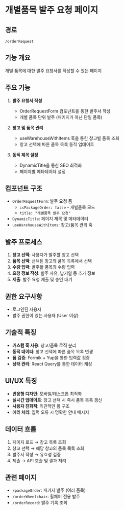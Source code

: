 # 개별품목 발주 요청 페이지

## 경로
`/orderRequest`

## 기능 개요
개별 품목에 대한 발주 요청서를 작성할 수 있는 페이지

## 주요 기능
1. **발주 요청서 작성**
   - OrderRequestForm 컴포넌트를 통한 발주서 작성
   - 개별 품목 단위 발주 (패키지가 아닌 단일 품목)

2. **창고 및 품목 관리**
   - useWarehouseWithItems 훅을 통한 창고별 품목 조회
   - 창고 선택에 따른 품목 목록 동적 업데이트

3. **동적 제목 설정**
   - DynamicTitle을 통한 SEO 최적화
   - 페이지별 메타데이터 설정

## 컴포넌트 구조
- `OrderRequestForm`: 발주 요청 폼
  - `isPackageOrder: false` - 개별품목 모드
  - `title: "개별품목 발주 요청"`
- `DynamicTitle`: 페이지 제목 및 메타데이터
- `useWarehouseWithItems`: 창고/품목 관리 훅

## 발주 프로세스
1. **창고 선택**: 사용자가 발주할 창고 선택
2. **품목 선택**: 선택된 창고의 품목 목록에서 선택
3. **수량 입력**: 발주할 품목의 수량 입력
4. **요청 정보 작성**: 발주 사유, 납기일 등 추가 정보
5. **제출**: 발주 요청 제출 및 승인 대기

## 권한 요구사항
- 로그인된 사용자
- 발주 권한이 있는 사용자 (User 이상)

## 기술적 특징
- **커스텀 훅 사용**: 창고/품목 로직 분리
- **동적 데이터**: 창고 선택에 따른 품목 목록 변경
- **폼 검증**: Formik + Yup을 통한 입력값 검증
- **상태 관리**: React Query를 통한 데이터 캐싱

## UI/UX 특징
- **반응형 디자인**: 모바일/데스크톱 최적화
- **실시간 업데이트**: 창고 선택 시 즉시 품목 목록 갱신
- **사용자 친화적**: 직관적인 폼 구조
- **에러 처리**: 입력 오류 시 명확한 안내 메시지

## 데이터 흐름
1. 페이지 로드 → 창고 목록 조회
2. 창고 선택 → 해당 창고의 품목 목록 조회
3. 발주서 작성 → 유효성 검증
4. 제출 → API 호출 및 결과 처리

## 관련 페이지
- `/packageOrder`: 패키지 발주 (여러 품목)
- `/orderWheelchair`: 휠체어 전용 발주
- `/orderRecord`: 발주 기록 조회